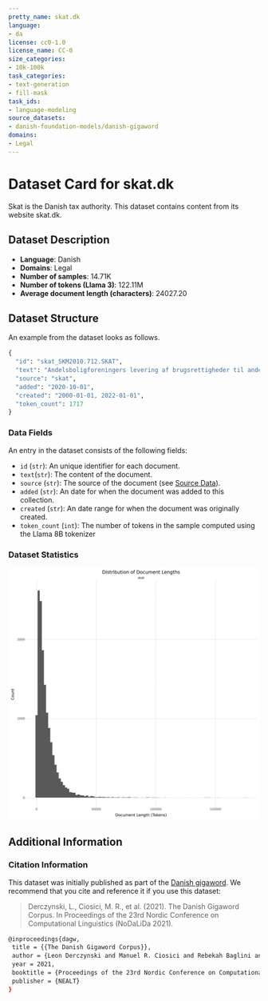 ```yaml
---
pretty_name: skat.dk
language:
- da
license: cc0-1.0
license_name: CC-0
size_categories:
- 10k-100k
task_categories:
- text-generation
- fill-mask
task_ids:
- language-modeling
source_datasets:
- danish-foundation-models/danish-gigaword
domains:
- Legal
---
```


# Dataset Card for skat.dk 

<!-- START-SHORT DESCRIPTION -->
Skat is the Danish tax authority. This dataset contains content from its website skat.dk.
<!-- END-SHORT DESCRIPTION -->


## Dataset Description


<!-- START-DESC-STATS -->
- **Language**: Danish
- **Domains**: Legal
- **Number of samples**: 14.71K
- **Number of tokens (Llama 3)**: 122.11M
- **Average document length (characters)**: 24027.20
<!-- END-DESC-STATS -->



## Dataset Structure
An example from the dataset looks as follows.


<!-- START-SAMPLE -->
```py
{
  "id": "skat_SKM2010.712.SKAT",
  "text": "Andelsboligforeningers levering af brugsrettigheder til andelshaverne mod betaling af boligafgift si[...]",
  "source": "skat",
  "added": "2020-10-01",
  "created": "2000-01-01, 2022-01-01",
  "token_count": 1717
}
```

### Data Fields

An entry in the dataset consists of the following fields:

- `id` (`str`): An unique identifier for each document.
- `text`(`str`): The content of the document.
- `source` (`str`): The source of the document (see [Source Data](#source-data)).
- `added` (`str`): An date for when the document was added to this collection.
- `created` (`str`): An date range for when the document was originally created.
- `token_count` (`int`): The number of tokens in the sample computed using the Llama 8B tokenizer
<!-- END-SAMPLE -->

### Dataset Statistics

<!-- START-DATASET PLOTS -->
<p align="center">
<img src="./images/dist_document_length.png" width="600" style="margin-right: 10px;" />
</p>
<!-- END-DATASET PLOTS -->


## Additional Information


### Citation Information

This dataset was initially published as part of the [Danish gigaword](https://huggingface.co/danish-foundation-models). We recommend that you cite and reference it if you use this dataset:

> Derczynski, L., Ciosici, M. R., et al. (2021). The Danish Gigaword Corpus. In Proceedings of the 23rd Nordic Conference on Computational Linguistics (NoDaLiDa 2021).

```bash
@inproceedings{dagw,
 title = {{The Danish Gigaword Corpus}},
 author = {Leon Derczynski and Manuel R. Ciosici and Rebekah Baglini and Morten H. Christiansen and Jacob Aarup Dalsgaard and Riccardo Fusaroli and Peter Juel Henrichsen and Rasmus Hvingelby and Andreas Kirkedal and Alex Speed Kjeldsen and Claus Ladefoged and Finn Årup Nielsen and Jens Madsen and Malte Lau Petersen and Jonathan Hvithamar Rystrøm and Daniel Varab},
 year = 2021,
 booktitle = {Proceedings of the 23rd Nordic Conference on Computational Linguistics},
 publisher = {NEALT}
}
```

